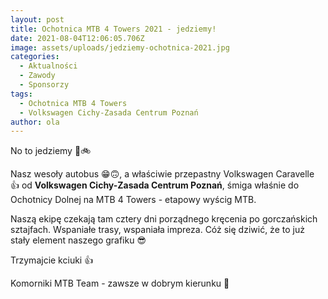 ```yaml
---
layout: post
title: Ochotnica MTB 4 Towers 2021 - jedziemy!
date: 2021-08-04T12:06:05.706Z
image: assets/uploads/jedziemy-ochotnica-2021.jpg
categories:
  - Aktualności
  - Zawody
  - Sponsorzy
tags:
  - Ochotnica MTB 4 Towers
  - Volkswagen Cichy-Zasada Centrum Poznań
author: ola
---
```

No to jedziemy 🚚🚲

Nasz wesoły autobus 😁🙃, a właściwie przepastny Volkswagen  Caravelle 👍 od **Volkswagen Cichy-Zasada Centrum Poznań**, śmiga właśnie do Ochotnicy Dolnej na MTB 4 Towers - etapowy wyścig MTB.
<!--more-->

Naszą ekipę czekają tam cztery dni porządnego kręcenia po gorczańskich sztajfach. Wspaniałe trasy, wspaniała impreza. Cóż się dziwić, że to już stały element naszego grafiku 😎

Trzymajcie kciuki 👍

Komorniki MTB Team - zawsze w dobrym kierunku 🙂 
